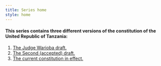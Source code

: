 ```yaml
---
title: Series home
style: home
---
```




#### This series contains three different versions of the constitution of the United Republic of Tanzania:

1. [The Judge Warioba draft.](rasimu-1)
2. [The Second (accepted) draft.](rasimu-2)
3. [The current constitution in effect.](current)
